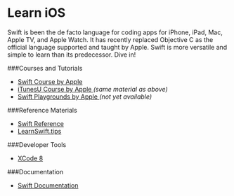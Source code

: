 # Learn iOS
Swift is been the de facto language for coding apps for iPhone, iPad, Mac, Apple TV, and Apple Watch. It has recently replaced Objective C as the official language supported and taught by Apple. Swift is more versatile and simple to learn than its predecessor. Dive in!

###Courses and Tutorials
  - [Swift Course by Apple](https://www.udacity.com/course/android-development-for-beginners--ud837)
  - [iTunesU Course by Apple ](https://itunes.apple.com/us/course/app-development-teaching-swift/id1003406963)*(same material as above)*
  - [Swift Playgrounds by Apple ](http://www.apple.com/swift/playgrounds/)*(not yet available)*

###Reference Materials
  - [Swift Reference](https://developer.apple.com/library/ios/documentation/Swift/Conceptual/Swift_Programming_Language/)
  - [LearnSwift.tips](http://www.learnswift.tips)

###Developer Tools
  - [XCode 8](https://developer.apple.com/xcode/)

###Documentation
  - [Swift Documentation](https://swift.org/documentation/)
 
